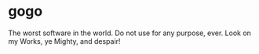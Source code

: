 gogo
====

The worst software in the world. Do not use for any purpose, ever.
Look on my Works, ye Mighty, and despair!
